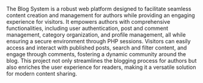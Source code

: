 The Blog System is a robust web platform designed to facilitate seamless content creation and management for authors while providing an engaging experience for visitors. It empowers authors with comprehensive functionalities, including user authentication, post and comment management, category organization, and profile management, all while ensuring a secure environment through PHP sessions. Visitors can easily access and interact with published posts, search and filter content, and engage through comments, fostering a dynamic community around the blog. This project not only streamlines the blogging process for authors but also enriches the user experience for readers, making it a versatile solution for modern content sharing.
